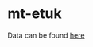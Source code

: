 # mt-etuk

Data can be found [here](https://drive.google.com/drive/folders/1ra_TkaDamh5Ka62Vld-OG-bf9dGfXuJd?usp=sharing)

